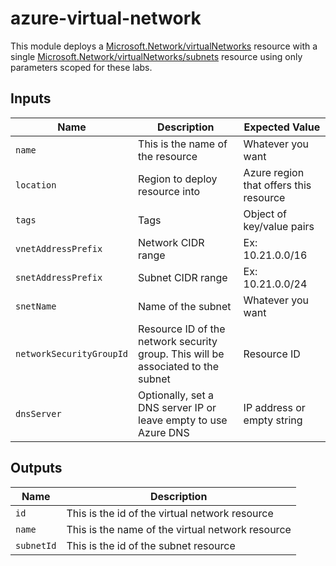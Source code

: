 # azure-virtual-network

This module deploys a [Microsoft.Network/virtualNetworks](https://learn.microsoft.com/azure/templates/microsoft.network/virtualnetworks?pivots=deployment-language-bicep) resource with a single [Microsoft.Network/virtualNetworks/subnets](https://learn.microsoft.com/azure/templates/microsoft.network/virtualnetworks/subnets?pivots=deployment-language-bicep) resource using only parameters scoped for these labs.

## Inputs

| Name | Description | Expected Value |
|------|-------------|----------------|
| `name` | This is the name of the resource | Whatever you want |
| `location` | Region to deploy resource into | Azure region that offers this resource |
| `tags` | Tags | Object of key/value pairs |
| `vnetAddressPrefix` | Network CIDR range | Ex: 10.21.0.0/16 |
| `snetAddressPrefix` | Subnet CIDR range | Ex: 10.21.0.0/24 |
| `snetName` | Name of the subnet | Whatever you want |
| `networkSecurityGroupId` | Resource ID of the network security group. This will be associated to the subnet | Resource ID |
| `dnsServer` | Optionally, set a DNS server IP or leave empty to use Azure DNS | IP address or empty string |

## Outputs

| Name | Description |
|------|-------------|
| `id` | This is the id of the virtual network resource |
| `name` | This is the name of the virtual network resource |
| `subnetId` | This is the id of the subnet resource |

